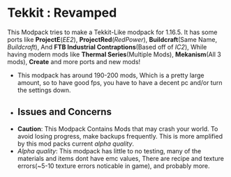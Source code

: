 # Tekkit : Revamped 
This Modpack tries to make a Tekkit-Like modpack for 1.16.5. It has some ports like **ProjectE**(_EE2_), **ProjectRed**(_RedPower_), **Buildcraft**(Same Name, _Buildcraft_), And **FTB Industrial Contraptions**(Based off of _IC2_), While having modern mods like **Thermal Series**(Multiple Mods), **Mekanism**(All 3 mods), **Create** and more ports and new mods! 
- This modpack has around 190-200 mods, Which is a pretty large amount, so to have good fps, you have to have a decent pc and/or turn the settings down.
- ## Issues and Concerns
- **Caution**: This Modpack Contains Mods that may crash your world. To avoid losing progress, make backups frequently. This is more amplified by this mod packs current _alpha quality_.
- _Alpha quality_: This modpack has little to no testing, many of the materials and items dont have emc values, There are recipe and texture errors(~5-10 texture errors noticable in game), and probably more.
